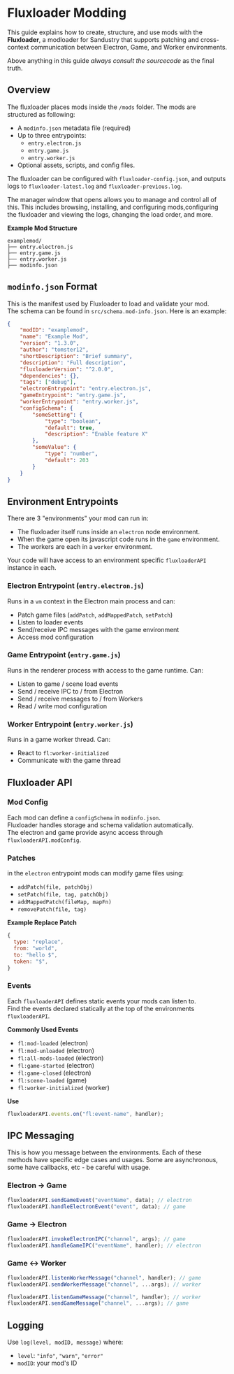 # Fluxloader Modding

This guide explains how to create, structure, and use mods with the **Fluxloader**, a modloader for Sandustry that supports patching and cross-context communication between Electron, Game, and Worker environments.

Above anything in this guide _always consult the sourcecode_ as the final truth.

## Overview

The fluxloader places mods inside the `/mods` folder. The mods are structured as following:

-   A `modinfo.json` metadata file (required)
-   Up to three entrypoints:
    -   `entry.electron.js`
    -   `entry.game.js`
    -   `entry.worker.js`
-   Optional assets, scripts, and config files.

The fluxloader can be configured with `fluxloader-config.json`, and outputs logs to `fluxloader-latest.log` and `fluxloader-previous.log`.

The manager window that opens allows you to manage and control all of this. This includes browsing, installing, and configuring mods,configuring the fluxloader and viewing the logs, changing the load order, and more.

**Example Mod Structure**

```
examplemod/
├── entry.electron.js
├── entry.game.js
├── entry.worker.js
├── modinfo.json
```

## `modinfo.json` Format

This is the manifest used by Fluxloader to load and validate your mod.  
The schema can be found in `src/schema.mod-info.json`. Here is an example:

```json
{
	"modID": "examplemod",
	"name": "Example Mod",
	"version": "1.3.0",
	"author": "tomster12",
	"shortDescription": "Brief summary",
	"description": "Full description",
	"fluxloaderVersion": "^2.0.0",
	"dependencies": {},
	"tags": ["debug"],
	"electronEntrypoint": "entry.electron.js",
	"gameEntrypoint": "entry.game.js",
	"workerEntrypoint": "entry.worker.js",
	"configSchema": {
		"someSetting": {
			"type": "boolean",
			"default": true,
			"description": "Enable feature X"
		},
		"someValue": {
			"type": "number",
			"default": 203
		}
	}
}
```

## Environment Entrypoints

There are 3 "environments" your mod can run in:

-   The fluxloader itself runs inside an `electron` node environment.
-   When the game open its javascript code runs in the `game` environment.
-   The workers are each in a `worker` environment.

Your code will have access to an environment specific `fluxloaderAPI` instance in each.

### Electron Entrypoint (`entry.electron.js`)

Runs in a `vm` context in the Electron main process and can:

-   Patch game files (`addPatch`, `addMappedPatch`, `setPatch`)
-   Listen to loader events
-   Send/receive IPC messages with the game environment
-   Access mod configuration

### Game Entrypoint (`entry.game.js`)

Runs in the renderer process with access to the game runtime. Can:

-   Listen to game / scene load events
-   Send / receive IPC to / from Electron
-   Send / receive messages to / from Workers
-   Read / write mod configuration

### Worker Entrypoint (`entry.worker.js`)

Runs in a game worker thread. Can:

-   React to `fl:worker-initialized`
-   Communicate with the game thread

## Fluxloader API

### Mod Config

Each mod can define a `configSchema` in `modinfo.json`.  
Fluxloader handles storage and schema validation automatically.  
The electron and game provide async access through `fluxloaderAPI.modConfig`.

### Patches

in the `electron` entrypoint mods can modify game files using:

-   `addPatch(file, patchObj)`
-   `setPatch(file, tag, patchObj)`
-   `addMappedPatch(fileMap, mapFn)`
-   `removePatch(file, tag)`

**Example Replace Patch**

```js
{
  type: "replace",
  from: "world",
  to: "hello $",
  token: "$",
}
```

### Events

Each `fluxloaderAPI` defines static events your mods can listen to.  
Find the events declared statically at the top of the environments `fluxloaderAPI`.

**Commonly Used Events**

-   `fl:mod-loaded` (electron)
-   `fl:mod-unloaded` (electron)
-   `fl:all-mods-loaded` (electron)
-   `fl:game-started` (electron)
-   `fl:game-closed` (electron)
-   `fl:scene-loaded` (game)
-   `fl:worker-initialized` (worker)

**Use**

```js
fluxloaderAPI.events.on("fl:event-name", handler);
```

## IPC Messaging

This is how you message between the environments. Each of these methods have specific edge cases and usages. Some are asynchronous, some have callbacks, etc - be careful with usage.

### Electron -> Game

```js
fluxloaderAPI.sendGameEvent("eventName", data); // electron
fluxloaderAPI.handleElectronEvent("event", data); // game
```

### Game -> Electron

```js
fluxloaderAPI.invokeElectronIPC("channel", args); // game
fluxloaderAPI.handleGameIPC("eventName", handler); // electron
```

### Game <-> Worker

```js
fluxloaderAPI.listenWorkerMessage("channel", handler); // game
fluxloaderAPI.sendWorkerMessage("channel", ...args); // worker

fluxloaderAPI.listenGameMessage("channel", handler); // worker
fluxloaderAPI.sendGameMessage("channel", ...args); // game
```

## Logging

Use `log(level, modID, message)` where:

-   `level`: `"info"`, `"warn"`, `"error"`
-   `modID`: your mod's ID

